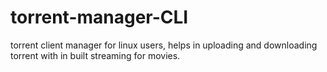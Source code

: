 # torrent-manager-CLI
torrent client manager for linux users, helps in uploading and downloading torrent with in built streaming for movies.
